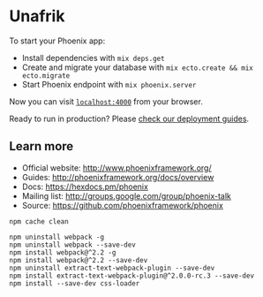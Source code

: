 # Unafrik

To start your Phoenix app:

  * Install dependencies with `mix deps.get`
  * Create and migrate your database with `mix ecto.create && mix ecto.migrate`
  * Start Phoenix endpoint with `mix phoenix.server`

Now you can visit [`localhost:4000`](http://localhost:4000) from your browser.

Ready to run in production? Please [check our deployment guides](http://www.phoenixframework.org/docs/deployment).

## Learn more

  * Official website: http://www.phoenixframework.org/
  * Guides: http://phoenixframework.org/docs/overview
  * Docs: https://hexdocs.pm/phoenix
  * Mailing list: http://groups.google.com/group/phoenix-talk
  * Source: https://github.com/phoenixframework/phoenix


```
npm cache clean

npm uninstall webpack -g
npm uninstall webpack --save-dev
npm install webpack@^2.2 -g
npm install webpack@^2.2 --save-dev
npm uninstall extract-text-webpack-plugin --save-dev
npm install extract-text-webpack-plugin@^2.0.0-rc.3 --save-dev
npm install --save-dev css-loader
